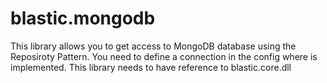 blastic.mongodb
===============
This library allows you to get access to MongoDB database using the Reposiroty Pattern.
You need to define a connection in the config where is implemented. This library needs to have reference to blastic.core.dll
